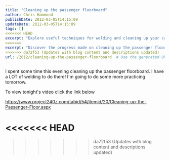 ```yaml
---
title: "Cleaning up the passenger floorboard"
author: Chris Hammond
publishDate: 2012-03-05T14:15:09
updateDate: 2012-03-05T14:15:09
tags: []
<<<<<<< HEAD
excerpt: "Explore useful techniques for welding and cleaning up your car's passenger floorboard in our latest blog and video tutorial."
=======
excerpt: "Discover the progress made on cleaning up the passenger floorboard and preparing for welding in this engaging video update. #carrestoration #weldingprep"
>>>>>>> da72f53 (Updates with blog content and descriptions updated)
url: /2012/cleaning-up-the-passenger-floorboard  # Use the generated URL with year
---
```

<P>I spent some time this evening cleaning up the passenger floorboard. I have a LOT of welding to do there! I'm going to do some more practicing tomorrow.</P> <P>To view tonight's video click the link below</P> <P><A href="/tabid/54/itemid/20/Cleaning-up-the-Passenger-Floor.aspx">https://www.project240z.com/tabid/54/itemid/20/Cleaning-up-the-Passenger-Floor.aspx</A></P>

<<<<<<< HEAD
=======

>>>>>>> da72f53 (Updates with blog content and descriptions updated)
